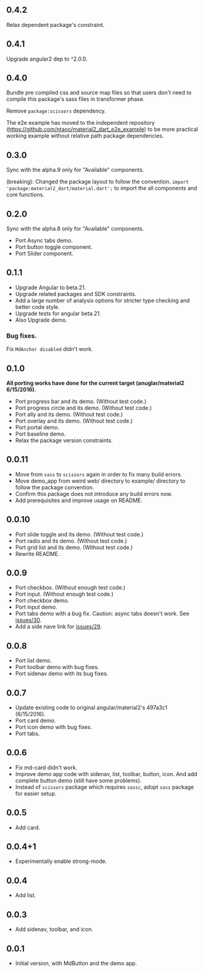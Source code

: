 ## 0.4.2

Relax dependent package's constraint.

## 0.4.1

Upgrade angular2 dep to ^2.0.0.

## 0.4.0

Bundle pre compiled css and source map files so that users don't need to compile this package's sass files in transformer phase.

Remove `package:scissors` dependency.

The e2e example has moved to the independent repository (https://github.com/ntaoo/material2_dart_e2e_example) to be more practical working example without relative path package dependencies.

## 0.3.0

Sync with the alpha.9 only for "Available" components.

(breaking): Changed the package layout to follow the convention.
`import 'package:material2_dart/material.dart';` to import the all components and core functions.

## 0.2.0

Sync with the alpha.8 only for "Available" components.

- Port Async tabs demo.
- Port button toggle component. 
- Port Slider component.

## 0.1.1

- Upgrade Angular to beta.21.
- Upgrade related packages and SDK constraints.
- Add a large number of analysis options for stricter type checking and better code style.
- Upgrade tests for angular beta.21.
- Also Upgrade demo.
 
### Bug fixes.

Fix `MdAnchor disabled` didn't work.

## 0.1.0

**All porting works have done for the current target (anuglar/material2 6/15/2016).**

- Port progress bar and its demo. (Without test code.)
- Port progress circle and its demo. (Without test code.)
- Port ally and its demo. (Without test code.)
- Port overlay and its demo. (Without test code.)
- Port portal demo.
- Port baseline demo.
- Relax the package version constraints.

## 0.0.11

- Move from `sass` to `scissors` again in order to fix many build errors.
- Move demo_app from weird web/ directory to example/ directory to follow the package convention.
- Confirm this package does not introduce any build errors now.
- Add prerequisites and improve usage on README.

## 0.0.10

- Port slide toggle and its demo. (Without test code.)
- Port radio and its demo. (Without test code.)
- Port grid list and its demo. (Without test code.)
- Rewrite README.

## 0.0.9

- Port checkbox. (Without enough test code.)
- Port input. (Without enough test code.)
- Port checkbox demo.
- Port input demo.
- Port tabs demo with a bug fix. Caution: async tabs doesn't work. See [issues/30](https://github.com/ntaoo/material2_dart/issues/30).
- Add a side nave link for [issues/29](https://github.com/ntaoo/material2_dart/issues/29).

## 0.0.8

- Port list demo.
- Port toolbar demo with bug fixes.
- Port sidenav demo with its bug fixes.

## 0.0.7

- Update existing code to original angular/material2's 497a3c1 (6/15/2016).
- Port card demo.
- Port icon demo with bug fixes.
- Port tabs.

## 0.0.6

- Fix md-card didn't work.
- Improve demo app code with sidenav, list, toolbar, button, icon. And add complete button demo (still have some problems).
- Instead of `scissors` package which requires `sassc`, adopt `sass` package for easier setup.

## 0.0.5

- Add card.


## 0.0.4+1

- Experimentally enable strong-mode.

## 0.0.4

- Add list.

## 0.0.3

- Add sidenav, toolbar, and icon.

## 0.0.1

- Initial version, with MdButton and the demo app.
